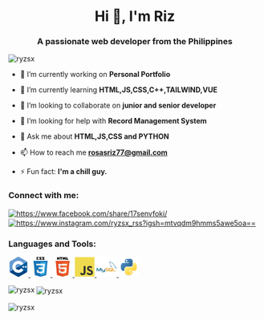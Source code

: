 <h1 align="center">Hi 👋, I'm Riz</h1>
<h3 align="center">A passionate web developer from the Philippines</h3>

<p align="left"> <img src="https://komarev.com/ghpvc/?username=ryzsx&label=Profile%20views&color=0e75b6&style=flat" alt="ryzsx" /> </p>

- 🔭 I’m currently working on **Personal Portfolio**

- 🌱 I’m currently learning **HTML,JS,CSS,C++,TAILWIND,VUE**

- 👯 I’m looking to collaborate on **junior and senior developer**

- 🤝 I’m looking for help with **Record Management System**

- 💬 Ask me about **HTML,JS,CSS and PYTHON**

- 📫 How to reach me **rosasriz77@gmail.com**

- ⚡ Fun fact: **I'm a chill guy.**

<h3 align="left">Connect with me:</h3>
<p align="left">
<a href="https://fb.com/https://www.facebook.com/share/17senvfoki/" target="blank"><img align="center" src="https://raw.githubusercontent.com/rahuldkjain/github-profile-readme-generator/master/src/images/icons/Social/facebook.svg" alt="https://www.facebook.com/share/17senvfoki/" height="30" width="40" /></a>
<a href="https://instagram.com/https://www.instagram.com/ryzsx_rss?igsh=mtvqdm9hmms5awe5oa==" target="blank"><img align="center" src="https://raw.githubusercontent.com/rahuldkjain/github-profile-readme-generator/master/src/images/icons/Social/instagram.svg" alt="https://www.instagram.com/ryzsx_rss?igsh=mtvqdm9hmms5awe5oa==" height="30" width="40" /></a>
</p>

<h3 align="left">Languages and Tools:</h3>
<p align="left"> <a href="https://www.w3schools.com/cpp/" target="_blank" rel="noreferrer"> <img src="https://raw.githubusercontent.com/devicons/devicon/master/icons/cplusplus/cplusplus-original.svg" alt="cplusplus" width="40" height="40"/> </a> <a href="https://www.w3schools.com/css/" target="_blank" rel="noreferrer"> <img src="https://raw.githubusercontent.com/devicons/devicon/master/icons/css3/css3-original-wordmark.svg" alt="css3" width="40" height="40"/> </a> <a href="https://www.w3.org/html/" target="_blank" rel="noreferrer"> <img src="https://raw.githubusercontent.com/devicons/devicon/master/icons/html5/html5-original-wordmark.svg" alt="html5" width="40" height="40"/> </a> <a href="https://developer.mozilla.org/en-US/docs/Web/JavaScript" target="_blank" rel="noreferrer"> <img src="https://raw.githubusercontent.com/devicons/devicon/master/icons/javascript/javascript-original.svg" alt="javascript" width="40" height="40"/> </a> <a href="https://www.mysql.com/" target="_blank" rel="noreferrer"> <img src="https://raw.githubusercontent.com/devicons/devicon/master/icons/mysql/mysql-original-wordmark.svg" alt="mysql" width="40" height="40"/> </a> <a href="https://www.python.org" target="_blank" rel="noreferrer"> <img src="https://raw.githubusercontent.com/devicons/devicon/master/icons/python/python-original.svg" alt="python" width="40" height="40"/> </a> </p>

<p><img align="left" src="https://github-readme-stats.vercel.app/api/top-langs?username=ryzsx&show_icons=true&locale=en&layout=compact" alt="ryzsx" /></p>

<p>&nbsp;<img align="center" src="https://github-readme-stats.vercel.app/api?username=ryzsx&show_icons=true&locale=en" alt="ryzsx" /></p>

<p><img align="center" src="https://github-readme-streak-stats.herokuapp.com/?user=ryzsx&" alt="ryzsx" /></p>

